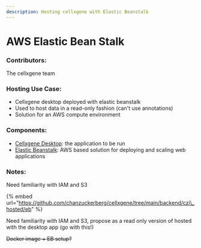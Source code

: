 ```yaml
---
description: Hosting cellxgene with Elastic Beanstalk
---
```


# AWS Elastic Bean Stalk

### Contributors:

The cellxgene team



### Hosting Use Case:

* Cellxgene desktop deployed with elastic beanstalk
* Used to host data in a read-only fashion \(can't use annotations\)
* Solution for an AWS compute environment

### Components:

* [Cellxgene Desktop](https://github.com/chanzuckerberg/cellxgene): the application to be run
* [Elastic Beanstalk](https://aws.amazon.com/elasticbeanstalk/): AWS based solution for deploying and scaling web applications

### Notes:

Need familiarity with IAM and S3 

{% embed url="https://github.com/chanzuckerberg/cellxgene/tree/main/backend/czi\_hosted/eb" %}

Need familiarity with IAM and S3, propose as a read only version of hosted with the desktop app \(go with this!\)

~~Docker image + EB setup?~~

~~~~



